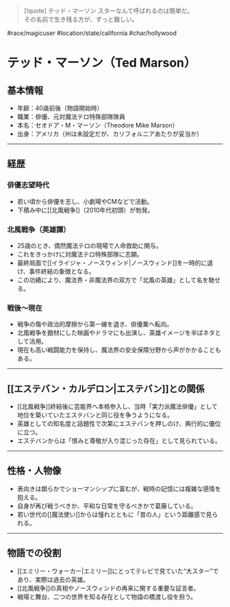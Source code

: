 > [!quote] テッド・マーソン
> スターなんて呼ばれるのは簡単だ。  
> その名前で生き残る方が、ずっと難しい。

#race/magicuser #location/state/california #char/hollywood
# テッド・マーソン（Ted Marson）

## 基本情報
- 年齢：40歳前後（物語開始時）
- 職業：俳優、元対魔法テロ特殊部隊隊員
- 本名：セオドア・M・マーソン（Theodore Mike Marson）
- 出身：アメリカ（州は未設定だが、カリフォルニアあたりが妥当か）

---

## 経歴

### 俳優志望時代
- 若い頃から俳優を志し、小劇場やCMなどで活動。
- 下積み中に[[北風戦争]]（2010年代初頭）が勃発。

### 北風戦争（英雄譚）
- 25歳のとき、偶然魔法テロの現場で人命救助に関与。
- これをきっかけに対魔法テロ特殊部隊に志願。
- 最終局面で[[イライジャ・ノースウィンド|ノースウィンド]]を一時的に退け、事件終結の象徴となる。
- この功績により、魔法界・非魔法界の双方で「北風の英雄」として名を馳せる。

### 戦後〜現在
- 戦争の傷や政治的摩擦から第一線を退き、俳優業へ転向。
- 北風戦争を題材にした映画やドラマにも出演し、英雄イメージを半ばネタとして活用。
- 現在も高い戦闘能力を保持し、魔法界の安全保障分野から声がかかることもある。

---

## [[エステバン・カルデロン|エステバン]]との関係
- [[北風戦争]]終結後に芸能界へ本格参入し、当時「実力派魔法俳優」として地位を築いていたエステバンと同じ役を争うようになる。
- 英雄としての知名度と話題性で次第にエステバンを押しのけ、興行的に優位に立つ。
- エステバンからは「恨みと尊敬が入り混じった存在」として見られている。

---

## 性格・人物像
- 表向きは朗らかでショーマンシップに富むが、戦時の記憶には複雑な感情を抱える。
- 自身が再び戦うべきか、平和な日常を守るべきかで葛藤している。
- 若い世代の[[魔法使い]]からは憧れとともに「昔の人」という距離感で見られる。

---

## 物語での役割
- [[エミリー・ウォーカー|エミリー]]にとってテレビで見ていた“大スター”であり、実際は過去の英雄。
- [[北風戦争]]の真相やノースウィンドの再来に関する重要な証言者。
- 戦場と舞台、二つの世界を知る存在として物語の橋渡し役を担う。
